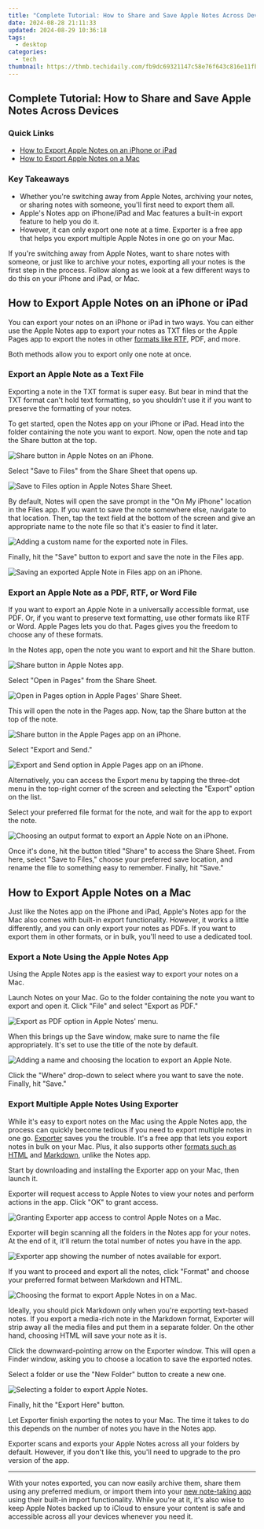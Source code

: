 ```yaml
---
title: "Complete Tutorial: How to Share and Save Apple Notes Across Devices"
date: 2024-08-28 21:11:33
updated: 2024-08-29 10:36:18
tags:
  - desktop
categories:
  - tech
thumbnail: https://thmb.techidaily.com/fb9dc69321147c58e76f643c816e11fbbc732b6fd56c746767b53b83551e6f78.jpg
---
```


## Complete Tutorial: How to Share and Save Apple Notes Across Devices

### Quick Links

* [How to Export Apple Notes on an iPhone or iPad](https://location-social.techidaily.com/in-2024-why-your-whatsapp-location-is-not-updating-and-how-to-fix-on-realme-11-proplus-drfone-by-drfone-virtual-android/)
* [How to Export Apple Notes on a Mac](https://extra-tips.techidaily.com/smiling-photos-and-videos-iphones/)

### Key Takeaways

* Whether you're switching away from Apple Notes, archiving your notes, or sharing notes with someone, you'll first need to export them all.
* Apple's Notes app on iPhone/iPad and Mac features a built-in export feature to help you do it.
* However, it can only export one note at a time. Exporter is a free app that helps you export multiple Apple Notes in one go on your Mac.

 If you're switching away from Apple Notes, want to share notes with someone, or just like to archive your notes, exporting all your notes is the first step in the process. Follow along as we look at a few different ways to do this on your iPhone and iPad, or Mac.

##  How to Export Apple Notes on an iPhone or iPad

 You can export your notes on an iPhone or iPad in two ways. You can either use the Apple Notes app to export your notes as TXT files or the Apple Pages app to export the notes in other [formats like RTF](https://some-approaches.techidaily.com/updated-transforming-creativity-into-a-sustainable-livelihood/), PDF, and more.

 Both methods allow you to export only one note at once.

###  Export an Apple Note as a Text File

 Exporting a note in the TXT format is super easy. But bear in mind that the TXT format can't hold text formatting, so you shouldn't use it if you want to preserve the formatting of your notes.

 To get started, open the Notes app on your iPhone or iPad. Head into the folder containing the note you want to export. Now, open the note and tap the Share button at the top.

![Share button in Apple Notes on an iPhone.](https://static1.howtogeekimages.com/wordpress/wp-content/uploads/2024/02/export-apple-notes-on-iphone-3.jpg) 

 Select "Save to Files" from the Share Sheet that opens up.

![Save to Files option in Apple Notes Share Sheet.](https://static1.howtogeekimages.com/wordpress/wp-content/uploads/2024/02/export-apple-notes-on-iphone-4.jpg) 

 By default, Notes will open the save prompt in the "On My iPhone" location in the Files app. If you want to save the note somewhere else, navigate to that location. Then, tap the text field at the bottom of the screen and give an appropriate name to the note file so that it's easier to find it later.

![Adding a custom name for the exported note in Files.](https://static1.howtogeekimages.com/wordpress/wp-content/uploads/2024/02/export-apple-notes-on-iphone-6.jpg) 

 Finally, hit the "Save" button to export and save the note in the Files app.

![Saving an exported Apple Note in Files app on an iPhone.](https://static1.howtogeekimages.com/wordpress/wp-content/uploads/2024/02/export-apple-notes-on-iphone-5.jpg) 

###  Export an Apple Note as a PDF, RTF, or Word File

 If you want to export an Apple Note in a universally accessible format, use PDF. Or, if you want to preserve text formatting, use other formats like RTF or Word. Apple Pages lets you do that. Pages gives you the freedom to choose any of these formats.

 In the Notes app, open the note you want to export and hit the Share button.

![Share button in Apple Notes app.](https://static1.howtogeekimages.com/wordpress/wp-content/uploads/2024/02/export-apple-notes-on-iphone-2-1.jpg) 

 Select "Open in Pages" from the Share Sheet.

![Open in Pages option in Apple Pages' Share Sheet.](https://static1.howtogeekimages.com/wordpress/wp-content/uploads/2024/02/export-apple-notes-on-iphone-2.jpg) 

 This will open the note in the Pages app. Now, tap the Share button at the top of the note.

![Share button in the Apple Pages app on an iPhone.](https://static1.howtogeekimages.com/wordpress/wp-content/uploads/2024/02/export-apple-notes-on-iphone-7x.jpg) 

 Select "Export and Send."

![Export and Send option in Apple Pages app on an iPhone.](https://static1.howtogeekimages.com/wordpress/wp-content/uploads/2024/02/export-apple-notes-on-iphone-8.jpg) 

 Alternatively, you can access the Export menu by tapping the three-dot menu in the top-right corner of the screen and selecting the "Export" option on the list.

 Select your preferred file format for the note, and wait for the app to export the note.

![Choosing an output format to export an Apple Note on an iPhone.](https://static1.howtogeekimages.com/wordpress/wp-content/uploads/2024/02/export-apple-notes-on-iphone-9.jpg) 

 Once it's done, hit the button titled "Share" to access the Share Sheet. From here, select "Save to Files," choose your preferred save location, and rename the file to something easy to remember. Finally, hit "Save."

##  How to Export Apple Notes on a Mac

 Just like the Notes app on the iPhone and iPad, Apple's Notes app for the Mac also comes with built-in export functionality. However, it works a little differently, and you can only export your notes as PDFs. If you want to export them in other formats, or in bulk, you'll need to use a dedicated tool.

###  Export a Note Using the Apple Notes App

 Using the Apple Notes app is the easiest way to export your notes on a Mac.

 Launch Notes on your Mac. Go to the folder containing the note you want to export and open it. Click "File" and select "Export as PDF."

![Export as PDF option in Apple Notes' menu.](https://static1.howtogeekimages.com/wordpress/wp-content/uploads/2024/02/export-apple-notes-on-mac-5-1.jpg) 

 When this brings up the Save window, make sure to name the file appropriately. It's set to use the title of the note by default.

![Adding a name and choosing the location to export an Apple Note.](https://static1.howtogeekimages.com/wordpress/wp-content/uploads/2024/02/export-apple-notes-on-mac-6-1.jpg) 

 Click the "Where" drop-down to select where you want to save the note. Finally, hit "Save."

###  Export Multiple Apple Notes Using Exporter

 While it's easy to export notes on the Mac using the Apple Notes app, the process can quickly become tedious if you need to export multiple notes in one go. [Exporter](https://apps.apple.com/us/app/exporter/id1099120373) saves you the trouble. It's a free app that lets you export notes in bulk on your Mac. Plus, it also supports other [formats such as HTML](https://review-topics.techidaily.com/possible-solutions-to-restore-deleted-call-logs-from-infinix-smart-7-hd-by-fonelab-android-recover-call-logs/) and [Markdown](https://blog-min.techidaily.com/5-ways-to-move-contacts-from-nokia-c12-plus-to-iphone-131415-drfone-by-drfone-transfer-from-android-transfer-from-android/), unlike the Notes app.

 Start by downloading and installing the Exporter app on your Mac, then launch it.

 Exporter will request access to Apple Notes to view your notes and perform actions in the app. Click "OK" to grant access.

![Granting Exporter app access to control Apple Notes on a Mac.](https://static1.howtogeekimages.com/wordpress/wp-content/uploads/2024/02/export-apple-notes-on-mac-1-1.jpg) 

 Exporter will begin scanning all the folders in the Notes app for your notes. At the end of it, it'll return the total number of notes you have in the app.

![Exporter app showing the number of notes available for export.](https://static1.howtogeekimages.com/wordpress/wp-content/uploads/2024/02/export-apple-notes-on-mac-3.jpg) 

 If you want to proceed and export all the notes, click "Format" and choose your preferred format between Markdown and HTML.

![Choosing the format to export Apple Notes in on a Mac.](https://static1.howtogeekimages.com/wordpress/wp-content/uploads/2024/02/export-apple-notes-on-mac-7.jpg) 

 Ideally, you should pick Markdown only when you're exporting text-based notes. If you export a media-rich note in the Markdown format, Exporter will strip away all the media files and put them in a separate folder. On the other hand, choosing HTML will save your note as it is.

 Click the downward-pointing arrow on the Exporter window. This will open a Finder window, asking you to choose a location to save the exported notes.

 Select a folder or use the "New Folder" button to create a new one.

![Selecting a folder to export Apple Notes.](https://static1.howtogeekimages.com/wordpress/wp-content/uploads/2024/02/export-apple-notes-on-mac-4-1.jpg) 

 Finally, hit the "Export Here" button.

 Let Exporter finish exporting the notes to your Mac. The time it takes to do this depends on the number of notes you have in the Notes app.

 Exporter scans and exports your Apple Notes across all your folders by default. However, if you don't like this, you'll need to upgrade to the pro version of the app.

---

 With your notes exported, you can now easily archive them, share them using any preferred medium, or import them into your [new note-taking app](https://ai-voice-clone.techidaily.com/new-in-2024-easy-tutorial-how-to-record-and-send-talking-emoji-for-iphone/) using their built-in import functionality. While you're at it, it's also wise to keep Apple Notes backed up to iCloud to ensure your content is safe and accessible across all your devices whenever you need it.

<ins class="adsbygoogle"
     style="display:block"
     data-ad-format="autorelaxed"
     data-ad-client="ca-pub-7571918770474297"
     data-ad-slot="1223367746"></ins>



<ins class="adsbygoogle"
     style="display:block"
     data-ad-client="ca-pub-7571918770474297"
     data-ad-slot="8358498916"
     data-ad-format="auto"
     data-full-width-responsive="true"></ins>

